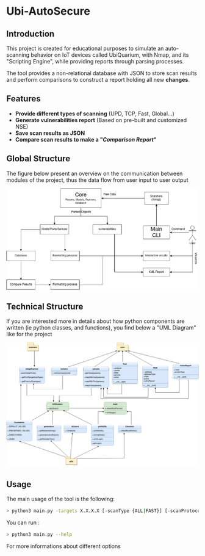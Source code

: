 # Ubi-AutoSecure 

## Introduction 
This project is created for educational purposes to simulate an auto-scanning behavior on IoT devices called UbiQuarium, 
with Nmap, and its "Scripting Engine", while providing reports through parsing processes.

The tool provides a non-relational database with JSON to store scan results and perform 
comparisons to construct a report holding all new **changes**.

## Features
- **Provide different types of scanning** (UPD, TCP, Fast, Global...)
- **Generate vulnerabilities report** (Based on pre-built and customized NSE)
- **Save scan results as JSON**
- **Compare scan results to make a "_Comparison Report_"**


## Global Structure 

The figure below present an overview on the communication between modules of the project, 
thus the data flow from user input to user output

![Diagram1](resources/diagram1.jpeg)

## Technical Structure

If you are interested more in details about how python components are written (ie python classes, and functions), you find below a "UML Diagram" like for the project

![Diagram2](resources/diagram2.jpeg)


## Usage

The main usage of the tool is the following: 

```bash
> python3 main.py -targets X.X.X.X [-scanType {ALL|FAST}] [-scanProtocol {TCP|UDP}] [-interface "name"] [-persist]
```

You can run : 

```bash
> python3 main.py --help 
```

For more informations about different options


